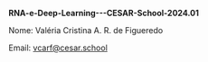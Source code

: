 **RNA-e-Deep-Learning---CESAR-School-2024.01**

Nome: Valéria Cristina A. R. de Figueredo

Email: vcarf@cesar.school
